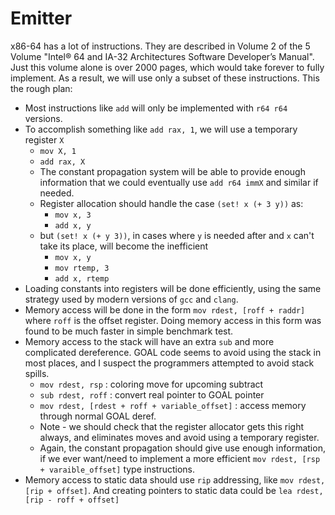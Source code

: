 # Emitter
x86-64 has a lot of instructions.  They are described in Volume 2 of the 5 Volume "Intel® 64 and IA-32 Architectures Software Developer’s Manual". Just this volume alone is over 2000 pages, which would take forever to fully implement.  As a result, we will use only a subset of these instructions.  This the rough plan:

- Most instructions like `add` will only be implemented with `r64 r64` versions.
- To accomplish something like `add rax, 1`, we will use a temporary register `X`
  - `mov X, 1`
  - `add rax, X`
  - The constant propagation system will be able to provide enough information that we could eventually use `add r64 immX` and similar if needed.
  - Register allocation should handle the case `(set! x (+ 3 y))` as:
     - `mov x, 3`
     - `add x, y`
  - but `(set! x (+ y 3))`, in cases where `y` is needed after and `x` can't take its place, will become the inefficient
     - `mov x, y`
     - `mov rtemp, 3`
     - `add x, rtemp`
- Loading constants into registers will be done efficiently, using the same strategy used by modern versions of `gcc` and `clang`.
- Memory access will be done in the form `mov rdest, [roff + raddr]` where `roff` is the offset register. Doing memory access in this form was found to be much faster in simple benchmark test.
- Memory access to the stack will have an extra `sub` and more complicated dereference.  GOAL code seems to avoid using the stack in most places, and I suspect the programmers attempted to avoid stack spills.
  - `mov rdest, rsp` : coloring move for upcoming subtract
  - `sub rdest, roff` : convert real pointer to GOAL pointer
  - `mov rdest, [rdest + roff + variable_offset]` : access memory through normal GOAL deref.
  - Note - we should check that the register allocator gets this right always, and eliminates moves and avoid using a temporary register.
  - Again, the constant propagation should give use enough information, if we ever want/need to implement a more efficient `mov rdest, [rsp + varaible_offset]` type instructions.
- Memory access to static data should use `rip` addressing, like `mov rdest, [rip + offset]`. And creating pointers to static data could be `lea rdest, [rip - roff + offset]`